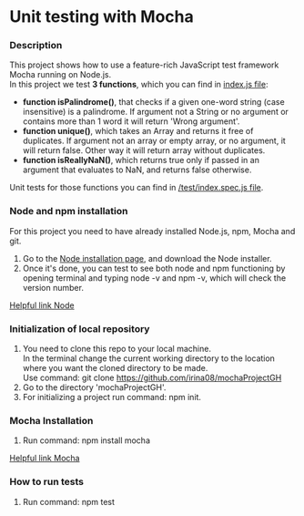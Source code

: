 # Unit testing with Mocha

### Description
This project shows how to use a feature-rich JavaScript test framework 
Mocha running on Node.js.  
In this project we test **3 functions**, which you can find in 
[index.js file](https://github.com/irina08/mochaProjectGH/blob/master/index.js):  
- **function  isPalindrome()**, that checks if a given one-word string 
(case insensitive) is a palindrome. If argument not a String or no argument or 
contains more than 1 word it will return 'Wrong argument'.
- **function unique()**, which takes an Array and returns it free of duplicates.
If argument not an array or empty array, or no argument, it will return false.
Other way it will return array without duplicates.  
-  **function isReallyNaN()**, which returns true only if passed in an argument 
that evaluates to NaN, and returns false otherwise.  

Unit tests for those functions you can find in [/test/index.spec.js file](https://github.com/irina08/mochaProjectGH/blob/master/test/index.spec.js). 

### Node and npm installation
For this project you need to have already installed Node.js, npm, Mocha and git.  
1. Go to the [Node installation page](https://nodejs.org/en/download/), and download the Node installer.  
2.  Once it's done, you can test to see both node and npm functioning by 
opening terminal and typing node -v and npm -v, which will check 
the version number.    

[Helpful link Node](https://www.taniarascia.com/how-to-install-and-use-node-js-and-npm-mac-and-windows/)

### Initialization of local repository
1.  You need to clone this repo to your local machine.  
In the terminal change the current working directory to the location where 
you want the cloned directory to be made.  
Use command: git clone https://github.com/irina08/mochaProjectGH
2. Go to the directory 'mochaProjectGH'.  
3. For initializing a project run command: npm init.  

### Mocha Installation 
1. Run command: npm install mocha  

[Helpful link Mocha](https://mochajs.org/)

### How to run tests  
1. Run command: npm test 
 


 
